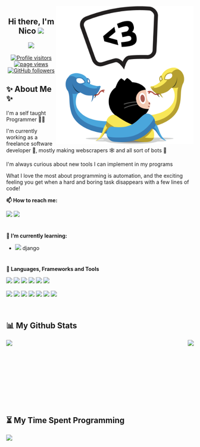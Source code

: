 <img align="right" width="370" height="370" src="./assets/pythocat.png">

<h2 align="center">
  Hi there, I'm Nico
  <img src="https://media.giphy.com/media/hvRJCLFzcasrR4ia7z/giphy.gif" width="28">
</h3>

<p align="center">
  <img src="https://readme-typing-svg.herokuapp.com?center=true&vCenter=true&lines=3%2B+years+developing+software;Self-taught+developer;I+%E2%9D%A4%EF%B8%8F+learning+new+stuff!;%E2%9A%A1+Automation+is+my+passion+%E2%9A%A1">
</p>

<!-- -->

<p align="center">
  <a href="https://github.com/Psycoguana/Psycoguana">
    <img src="https://visitor-badge.glitch.me/badge?page_id=Psycoguana.Psycoguana" alt="Profile visitors">
  </a>
  
  <a href="https://github.com/Psycoguana/Psycoguana">
    <img src="https://komarev.com/ghpvc/?username=macropower" alt="page views" />
  </a>
  
  <a href="https://github.com/Psycoguana?tab=followers">
    <img alt="GitHub followers" src="https://img.shields.io/github/followers/Psycoguana?color=green&logo=github">
  </a>
  
</p>


## ✨ About Me ✨
<p align="left">

  I'm a self taught Programmer 👨‍💻

  I'm currently working as a freelance software developer 🚀, mostly making webscrapers 🕸️ and all sort of bots 🤖

  I'm always curious about new tools I can implement in my programs

  What I love the most about programming is automation, and the exciting feeling you get when a hard and boring task disappears with a few lines of code!
<p/>



**📫 How to reach me:**

[<img src="https://img.shields.io/badge/-Email-EA4335?&style=flat&logo=mail-dot-ru&logoColor=white" />](mailto:nico@nico-dev.me)
[<img src="https://img.shields.io/badge/-LinkedIn-0A66C2?&style=flat&logo=linkedin&logoColor=white" />](https://www.linkedin.com/in/sanchez-nico/)

#
**🌱 I’m currently learning:**
- <img src="https://img.shields.io/badge/--092E20?style=flat&logo=django&logoColor=white"> django

#
**🔭 Languages, Frameworks and Tools**
<p align="left">
  <img src="https://img.shields.io/badge/-HTML-E34F26?style=flat&logo=HTML5&logoColor=white">
  <img src="https://img.shields.io/badge/-Python-3776AB?style=flat&logo=Python&logoColor=white">
  <img src="https://img.shields.io/badge/-Flask-black?style=flat&logo=flask&logoColor=white">
  <img src="https://img.shields.io/badge/-Kotlin-0095D5?style=flat&logo=kotlin&logoColor=white">
  <img src="https://img.shields.io/badge/-Selenium-43B02A?style=flat&logo=selenium&logoColor=white">
  <img src="https://img.shields.io/badge/-PostgreSQL-336791?style=flat&logo=postgresql&logoColor=white">
  </br>
  </br>
 <img src="https://img.shields.io/badge/-Linux-FCC624?style=flat&logo=linux&logoColor=black">
 <img src="https://img.shields.io/badge/-Git-F05032?style=flat&logo=git&logoColor=white">
 <img src="https://img.shields.io/badge/-Github-181717?style=flat&logo=github&logoColor=white">
 <img src="https://img.shields.io/badge/-Heroku-430098?style=flat&logo=heroku&logoColor=white">
 <img src="https://img.shields.io/badge/-Visual_Studio_Code-007ACC?style=flat&logo=visual-studio-code&logoColor=white"> 
 <img src="https://img.shields.io/badge/-PyCharm-green?style=flat&logo=pycharm&logoColor=black">
 <img src="https://img.shields.io/badge/-Android_Studio-3DDC84?style=flat&logo=android-studio&logoColor=white">
</p>

  &nbsp;

## 📊 My Github Stats

<p align="center">
  <img align="left" src="https://github-readme-stats.vercel.app/api?username=psycoguana&show_icons=true">
  &nbsp;
  <img align="right" src="https://github-readme-stats.vercel.app/api/top-langs/?username=psycoguana&show_icons=true&exclude_repo=Homework&layout=compact" />
  
  &nbsp;
  
  &nbsp;
  
  &nbsp;
</p>

&nbsp;

&nbsp;


## ⏳ My Time Spent Programming
  
<a href="https://wakatime.com/@Psycoguana">
  <img src="https://github-readme-stats.vercel.app/api/wakatime?username=Psycoguana&layout=compact&v=2">
</a>
  

